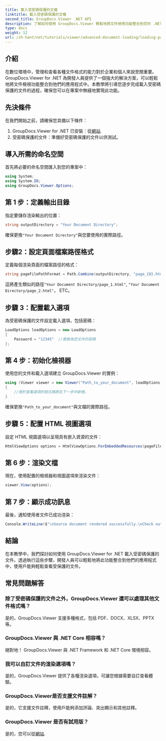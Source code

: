 ```yaml
---
title: 載入受密碼保護的文檔
linktitle: 載入受密碼保護的文檔
second_title: GroupDocs.Viewer .NET API
description: 了解如何使用 GroupDocs.Viewer 輕鬆地將文件檢視功能整合到您的 .NET 應用程式中。本教程提供了全面的逐步指南。
type: docs
weight: 12
url: /zh-hant/net/tutorials/viewer/advanced-document-loading/loading-password-protected-document/
---
```

## 介紹

在數位環境中，管理和查看各種文件格式的能力對於企業和個人來說至關重要。 GroupDocs.Viewer for .NET 為開發人員提供了一個強大的解決方案，可以輕鬆地將文件檢視功能整合到他們的應用程式中。本教學將引導您逐步完成載入受密碼保護的文件的過程，確保您可以在專案中無縫地實現此功能。

## 先決條件

在我們開始之前，請確保您具備以下條件：

1.  GroupDocs.Viewer for .NET 已安裝：從[網站](https://releases.groupdocs.com/viewer/net/).
2. 受密碼保護的文件：準備好受密碼保護的文件以供測試。

## 導入所需的命名空間

首先將必要的命名空間匯入到您的專案中：

```csharp
using System;
using System.IO;
using GroupDocs.Viewer.Options;
```

## 第 1 步：定義輸出目錄

指定要儲存渲染輸出的位置：

```csharp
string outputDirectory = "Your Document Directory";
```
確保更換`"Your Document Directory"`與您要使用的實際路徑。

## 步驟2：設定頁面檔案路徑格式

定義每個渲染頁面的檔案路徑的格式：

```csharp
string pageFilePathFormat = Path.Combine(outputDirectory, "page_{0}.html");
```

這將產生類似的路徑`"Your Document Directory/page_1.html"`, `"Your Document Directory/page_2.html"`， ETC。

## 步驟 3：配置載入選項

為受密碼保護的文件設定載入選項，包括密碼：

```csharp
LoadOptions loadOptions = new LoadOptions
{
    Password = "12345"  //替換為您文件的密碼
};
```

## 第 4 步：初始化檢視器

使用您的文件和載入選項建立 GroupDocs.Viewer 的實例：

```csharp
using (Viewer viewer = new Viewer("Path_to_your_document", loadOptions))
{
    //用於查看選項的程式碼將在下一步中新增。
}
```
確保更換`"Path_to_your_document"`與文檔的實際路徑。

## 步驟 5：配置 HTML 視圖選項

設定 HTML 視圖選項以呈現具有嵌入資源的文件：

```csharp
HtmlViewOptions options = HtmlViewOptions.ForEmbeddedResources(pageFilePathFormat);
```

## 第 6 步：渲染文檔

現在，使用配置的檢視器和視圖選項來渲染文件：

```csharp
viewer.View(options);
```

## 第 7 步：顯示成功訊息

最後，通知使用者文件已成功渲染：

```csharp
Console.WriteLine($"\nSource document rendered successfully.\nCheck output in {outputDirectory}.");
```

## 結論

在本教學中，我們探討如何使用 GroupDocs.Viewer for .NET 載入受密碼保護的文件。透過執行這些步驟，開發人員可以輕鬆地將此功能整合到他們的應用程式中，使用戶能夠輕鬆查看受保護的文件。

## 常見問題解答

### 除了受密碼保護的文件之外，GroupDocs.Viewer 還可以處理其他文件格式嗎？

是的，GroupDocs.Viewer 支援多種格式，包括 PDF、DOCX、XLSX、PPTX 等。

### GroupDocs.Viewer 與 .NET Core 相容嗎？

絕對地！ GroupDocs.Viewer 與 .NET Framework 和 .NET Core 環境相容。

### 我可以自訂文件的渲染選項嗎？

是的，GroupDocs.Viewer 提供了各種渲染選項，可讓您根據需要自訂查看體驗。

### GroupDocs.Viewer是否支援文件註解？

是的，它支援文件註釋，使用戶能夠添加評論、突出顯示和其他註釋。

### GroupDocs.Viewer 是否有試用版？

是的，您可以從[網站](https://releases.groupdocs.com/).